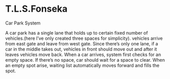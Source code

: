 # T.L.S.Fonseka
Car Park System


A car park has a single lane that holds up to certain fixed number of vehicles.(here I’ve only created three spaces for simplicity).
vehicles arrive from east gate and leave from west gate. 
Since there’s only one lane, if a car in the middle takes out, vehicles in front should move out and after it leaves vehicles move back.
When a car arrives, system first checks for an empty space.
If there’s no space, car should wait for a space to clear. 
When an empty spot arise, waiting list automatically moves forward and fills the spot.

